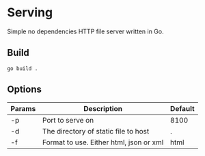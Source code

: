 # Serving

Simple no dependencies HTTP file server written in Go.

## Build

```
go build .
```

## Options

| Params | Description                             | Default |
|--------|-----------------------------------------|---------|
| -p     | Port to serve on                        | 8100    |
| -d     | The directory of static file to host    | .       |
| -f     | Format to use. Either html, json or xml | html    |
